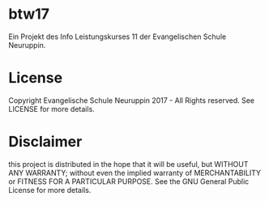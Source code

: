 # btw17
Ein Projekt des Info Leistungskurses 11 der Evangelischen Schule Neuruppin.

# License
Copyright Evangelische Schule Neuruppin 2017 - All Rights reserved. See LICENSE for more details.

# Disclaimer
this project is distributed in the hope that it will be useful, but WITHOUT ANY WARRANTY; 
without even the implied warranty of MERCHANTABILITY or FITNESS FOR A PARTICULAR PURPOSE. 
See the GNU General Public License for more details.
